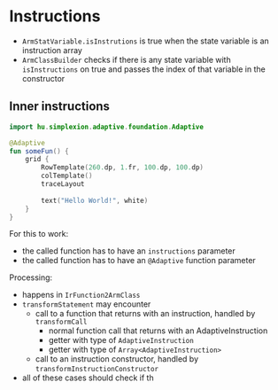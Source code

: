 # Instructions

- `ArmStatVariable.isInstrutions` is true when the state variable is an instruction array
- `ArmClassBuilder` checks if there is any state variable with `isInstructions` on true and passes the index of that variable in the constructor

## Inner instructions

```kotlin
import hu.simplexion.adaptive.foundation.Adaptive

@Adaptive
fun someFun() {
    grid {
        RowTemplate(260.dp, 1.fr, 100.dp, 100.dp)
        colTemplate()
        traceLayout
        
        text("Hello World!", white)
    }
}
```

For this to work:

- the called function has to have an `instructions` parameter
- the called function has to have an `@Adaptive` function parameter

Processing:

- happens in `IrFunction2ArmClass`
- `transformStatement` may encounter
  - call to a function that returns with an instruction, handled by `transformCall`
    - normal function call that returns with an AdaptiveInstruction
    - getter with type of `AdaptiveInstruction`
    - getter with type of `Array<AdaptiveInstruction>`
  - call to an instruction constructor, handled by `transformInstructionConstructor`
- all of these cases should check if th

